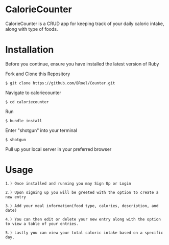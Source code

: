 # CalorieCounter

CalorieCounter is a CRUD app for keeping track of your daily caloric intake, along with type of foods.

# Installation

Before you continue, ensure you have installed the latest version of Ruby

Fork and Clone this Repository
```
$ git clone https://github.com/BRoel/Counter.git
```
Navigate to caloriecounter
```
$ cd caloriecounter
```
Run
```
$ bundle install
```
Enter "shotgun" into your terminal
```
$ shotgun
```
Pull up your local server in your preferred browser

# Usage
```
1.) Once installed and running you may Sign Up or Login
```
```
2.) Upon signing up you will be greeted with the option to create a new entry
```
```
3.) Add your meal information(food type, calories, description, and date)
```
```
4.) You can then edit or delete your new entry along with the option to view a table of your entries.
```
```
5.) Lastly you can view your total caloric intake based on a specific day.
```
